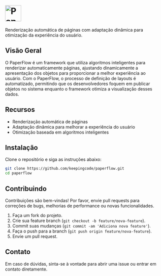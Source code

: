 # <img src="https://raw.githubusercontent.com/keepingcode/paperflow/main/logomarca.png" height="52" alt="PaperFlow">

Renderização automática de páginas com adaptação dinâmica para otimização da experiência do usuário.

## Visão Geral

O PaperFlow é um framework que utiliza algoritmos inteligentes para renderizar automaticamente páginas, ajustando dinamicamente a apresentação dos objetos para proporcionar a melhor experiência ao usuário. Com o PaperFlow, o processo de definição de layouts é automatizado, permitindo que os desenvolvedores foquem em publicar objetos no sistema enquanto o framework otimiza a visualização desses dados.

## Recursos

- Renderização automática de páginas
- Adaptação dinâmica para melhorar a experiência do usuário
- Otimização baseada em algoritmos inteligentes

## Instalação

Clone o repositório e siga as instruções abaixo:

```bash
git clone https://github.com/keepingcode/paperflow.git
cd paperflow
```

## Contribuindo

Contribuições são bem-vindas! Por favor, envie pull requests para correções de bugs, melhorias de performance ou novas funcionalidades.

1. Faça um fork do projeto.
2. Crie sua feature branch (`git checkout -b feature/nova-feature`).
3. Commit suas mudanças (`git commit -am 'Adiciona nova feature'`).
4. Faça o push para a branch (`git push origin feature/nova-feature`).
5. Envie um pull request.

## Contato

Em caso de dúvidas, sinta-se à vontade para abrir uma issue ou entrar em contato diretamente.
